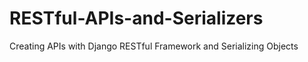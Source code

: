 # RESTful-APIs-and-Serializers

Creating APIs with Django RESTful Framework and Serializing Objects

